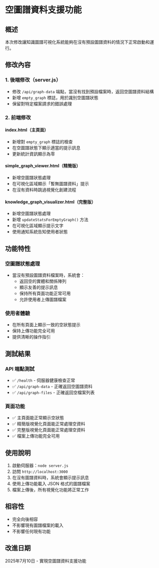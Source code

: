 # 空圖譜資料支援功能

## 概述
本次修改讓知識圖譜可視化系統能夠在沒有預設圖譜資料的情況下正常啟動和運行。

## 修改內容

### 1. 後端修改（server.js）
- 修改 `/api/graph-data` 端點，當沒有找到預設檔案時，返回空圖譜資料結構
- 新增 `empty_graph` 標誌，用於識別空圖譜狀態
- 保留對特定檔案請求的錯誤處理

### 2. 前端修改

#### index.html（主頁面）
- 新增對 `empty_graph` 標誌的檢查
- 在空圖譜狀態下顯示適當的提示訊息
- 更新統計資訊顯示為零

#### simple_graph_viewer.html（精簡版）
- 新增空圖譜狀態處理
- 在可視化區域顯示「暫無圖譜資料」提示
- 在沒有資料時跳過視覺化創建流程

#### knowledge_graph_visualizer.html（完整版）
- 新增空圖譜狀態處理
- 新增 `updateStatsForEmptyGraph()` 方法
- 在可視化區域顯示提示文字
- 使用通知系統告知使用者狀態

## 功能特性

### 空圖譜狀態處理
- 當沒有預設圖譜資料檔案時，系統會：
  - 返回空的實體和關係陣列
  - 顯示友善的提示訊息
  - 保持所有頁面功能正常可用
  - 允許使用者上傳圖譜檔案

### 使用者體驗
- 在所有頁面上顯示一致的空狀態提示
- 保持上傳功能完全可用
- 提供清晰的操作指引

## 測試結果

### API 端點測試
- ✅ `/health` - 伺服器健康檢查正常
- ✅ `/api/graph-data` - 正確返回空圖譜資料
- ✅ `/api/graph-files` - 正確返回空檔案列表

### 頁面功能
- ✅ 主頁面能正常顯示空狀態
- ✅ 精簡版視覺化頁面能正常處理空資料
- ✅ 完整版視覺化頁面能正常處理空資料
- ✅ 檔案上傳功能完全可用

## 使用說明

1. 啟動伺服器：`node server.js`
2. 訪問 `http://localhost:3000`
3. 在沒有圖譜資料時，系統會顯示提示訊息
4. 使用上傳功能載入 JSON 格式的圖譜檔案
5. 檔案上傳後，所有視覺化功能將正常工作

## 相容性

- 完全向後相容
- 不影響現有圖譜檔案的載入
- 不影響任何現有功能

## 改進日期

2025年7月10日 - 實現空圖譜資料支援功能 